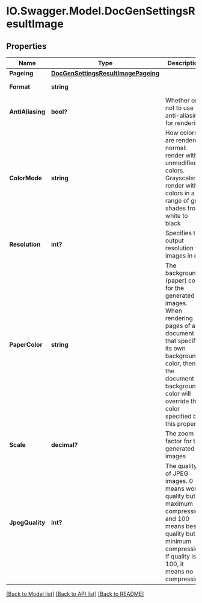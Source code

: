 # IO.Swagger.Model.DocGenSettingsResultImage
## Properties

Name | Type | Description | Notes
------------ | ------------- | ------------- | -------------
**Pageing** | [**DocGenSettingsResultImagePageing**](DocGenSettingsResultImagePageing.md) |  | [optional] 
**Format** | **string** |  | [optional] [default to FormatEnum.Png]
**AntiAliasing** | **bool?** | Whether or not to use anti-aliasing for rendering | [optional] [default to true]
**ColorMode** | **string** | How colors are rendered. normal: render with unmodified colors. Grayscale: render with colors in a range of gray shades from white to black | [optional] [default to ColorModeEnum.Normal]
**Resolution** | **int?** | Specifies the output resolution for images in dpi | [optional] 
**PaperColor** | **string** | The background (paper) color for the generated images. When rendering pages of a document that specifies its own background color, then the document background color will override the color specified by this property | [optional] [default to "white"]
**Scale** | **decimal?** | The zoom factor for the generated images | [optional] 
**JpegQuality** | **int?** | The quality of JPEG images. 0 means worst quality but maximum compression and 100 means best quality but minimum compression. If quality is 100, it means no compression | [optional] 

[[Back to Model list]](../README.md#documentation-for-models) [[Back to API list]](../README.md#documentation-for-api-endpoints) [[Back to README]](../README.md)

